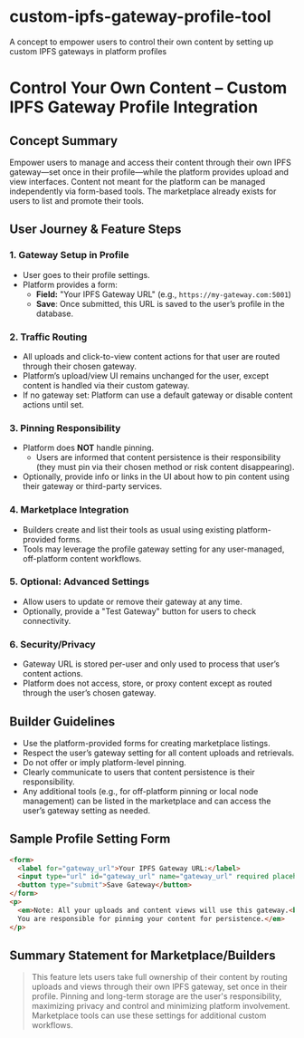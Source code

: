 # custom-ipfs-gateway-profile-tool
A concept to empower users to control their own content by setting up custom IPFS gateways in platform profiles
# Control Your Own Content – Custom IPFS Gateway Profile Integration

## Concept Summary
Empower users to manage and access their content through their own IPFS gateway—set once in their profile—while the platform provides upload and view interfaces. Content not meant for the platform can be managed independently via form-based tools. The marketplace already exists for users to list and promote their tools.

## User Journey & Feature Steps

### 1. Gateway Setup in Profile
- User goes to their profile settings.
- Platform provides a form:
  - **Field:** "Your IPFS Gateway URL" (e.g., `https://my-gateway.com:5001`)
  - **Save**: Once submitted, this URL is saved to the user’s profile in the database.

### 2. Traffic Routing
- All uploads and click-to-view content actions for that user are routed through their chosen gateway.
- Platform’s upload/view UI remains unchanged for the user, except content is handled via their custom gateway.
- If no gateway set: Platform can use a default gateway or disable content actions until set.

### 3. Pinning Responsibility
- Platform does **NOT** handle pinning.
  - Users are informed that content persistence is their responsibility (they must pin via their chosen method or risk content disappearing).
- Optionally, provide info or links in the UI about how to pin content using their gateway or third-party services.

### 4. Marketplace Integration
- Builders create and list their tools as usual using existing platform-provided forms.
- Tools may leverage the profile gateway setting for any user-managed, off-platform content workflows.

### 5. Optional: Advanced Settings
- Allow users to update or remove their gateway at any time.
- Optionally, provide a "Test Gateway" button for users to check connectivity.

### 6. Security/Privacy
- Gateway URL is stored per-user and only used to process that user’s content actions.
- Platform does not access, store, or proxy content except as routed through the user’s chosen gateway.

## Builder Guidelines
- Use the platform-provided forms for creating marketplace listings.
- Respect the user’s gateway setting for all content uploads and retrievals.
- Do not offer or imply platform-level pinning.
- Clearly communicate to users that content persistence is their responsibility.
- Any additional tools (e.g., for off-platform pinning or local node management) can be listed in the marketplace and can access the user’s gateway setting as needed.

## Sample Profile Setting Form
```html
<form>
  <label for="gateway_url">Your IPFS Gateway URL:</label>
  <input type="url" id="gateway_url" name="gateway_url" required placeholder="https://my-gateway.com:5001">
  <button type="submit">Save Gateway</button>
</form>
<p>
  <em>Note: All your uploads and content views will use this gateway.<br>
  You are responsible for pinning your content for persistence.</em>
</p>
```

## Summary Statement for Marketplace/Builders
> This feature lets users take full ownership of their content by routing uploads and views through their own IPFS gateway, set once in their profile. Pinning and long-term storage are the user's responsibility, maximizing privacy and control and minimizing platform involvement. Marketplace tools can use these settings for additional custom workflows.
